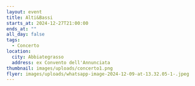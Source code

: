 ```yaml
---
layout: event
title: Alti&Bassi
starts_at: 2024-12-27T21:00:00
ends_at: ""
all_day: false
tags:
  - Concerto
location:
  city: Abbiategrasso
  address: ex Convento dell'Annunciata
thumbnail: images/uploads/concerto1.png
flyer: images/uploads/whatsapp-image-2024-12-09-at-13.32.05-1-.jpeg
---
```

